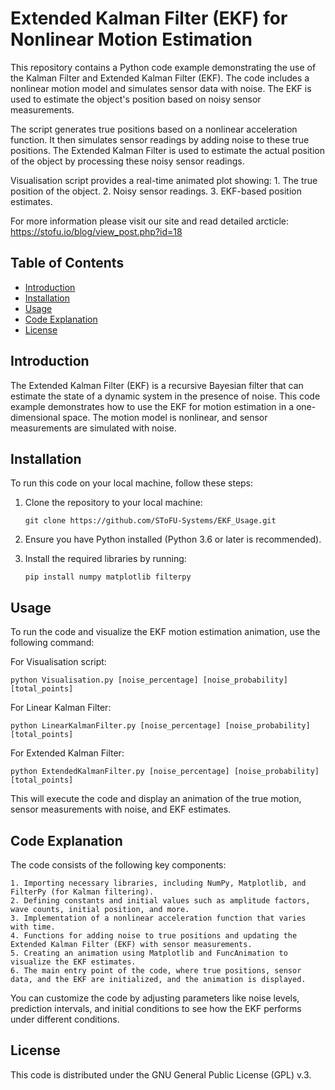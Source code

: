 # Extended Kalman Filter (EKF) for Nonlinear Motion Estimation

This repository contains a Python code example demonstrating the use of the Kalman Filter and Extended Kalman Filter (EKF).
The code includes a nonlinear motion model and simulates sensor data with noise. 
The EKF is used to estimate the object's position based on noisy sensor measurements.

The script generates true positions based on a nonlinear acceleration function. 
It then simulates sensor readings by adding noise to these true positions. 
The Extended Kalman Filter is used to estimate the actual position of the object 
by processing these noisy sensor readings.

Visualisation script provides a real-time animated plot showing:
	1. The true position of the object.
	2. Noisy sensor readings.
	3. EKF-based position estimates.
	
For more information please visit our site and read detailed arcticle: 
https://stofu.io/blog/view_post.php?id=18

## Table of Contents

- [Introduction](#introduction)
- [Installation](#installation)
- [Usage](#usage)
- [Code Explanation](#code-explanation)
- [License](#license)

## Introduction

The Extended Kalman Filter (EKF) is a recursive Bayesian filter that can estimate the state of a dynamic system in the presence of noise. This code example demonstrates how to use the EKF for motion estimation in a one-dimensional space. The motion model is nonlinear, and sensor measurements are simulated with noise.

## Installation

To run this code on your local machine, follow these steps:

1. Clone the repository to your local machine:

    ```
	git clone https://github.com/SToFU-Systems/EKF_Usage.git
    ```

2. Ensure you have Python installed (Python 3.6 or later is recommended).

3. Install the required libraries by running:

    ```
    pip install numpy matplotlib filterpy
    ```

## Usage

To run the code and visualize the EKF motion estimation animation, use the following command:

For Visualisation script:

    
    python Visualisation.py [noise_percentage] [noise_probability] [total_points]
    

For Linear Kalman Filter:	

    
    python LinearKalmanFilter.py [noise_percentage] [noise_probability] [total_points]
    

For Extended Kalman Filter:	

    
    python ExtendedKalmanFilter.py [noise_percentage] [noise_probability] [total_points]
    

This will execute the code and display an animation of the true motion, sensor measurements with noise, and EKF estimates.

## Code Explanation

The code consists of the following key components:

    1. Importing necessary libraries, including NumPy, Matplotlib, and FilterPy (for Kalman filtering).
    2. Defining constants and initial values such as amplitude factors, wave counts, initial position, and more.
    3. Implementation of a nonlinear acceleration function that varies with time.
    4. Functions for adding noise to true positions and updating the Extended Kalman Filter (EKF) with sensor measurements.
    5. Creating an animation using Matplotlib and FuncAnimation to visualize the EKF estimates.
    6. The main entry point of the code, where true positions, sensor data, and the EKF are initialized, and the animation is displayed.

You can customize the code by adjusting parameters like noise levels, prediction intervals, and initial conditions to see how the EKF performs under different conditions.

## License

This code is distributed under the GNU General Public License (GPL) v.3. 